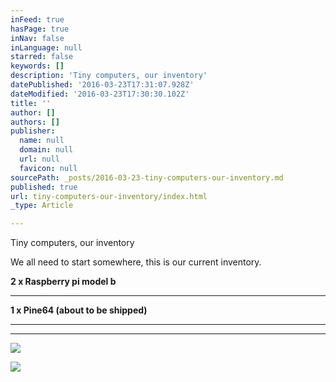 ```yaml
---
inFeed: true
hasPage: true
inNav: false
inLanguage: null
starred: false
keywords: []
description: 'Tiny computers, our inventory'
datePublished: '2016-03-23T17:31:07.928Z'
dateModified: '2016-03-23T17:30:30.102Z'
title: ''
author: []
authors: []
publisher:
  name: null
  domain: null
  url: null
  favicon: null
sourcePath: _posts/2016-03-23-tiny-computers-our-inventory.md
published: true
url: tiny-computers-our-inventory/index.html
_type: Article

---
```

Tiny computers, our inventory

We all need to start somewhere, this is our current inventory.

**2 x Raspberry pi model b**

****

****1 x Pine64** (about to be shipped)**

****

****

  
![](https://the-grid-user-content.s3-us-west-2.amazonaws.com/e20f9d39-6328-4f8b-baa4-06246da86401.jpg)

![](https://the-grid-user-content.s3-us-west-2.amazonaws.com/9bdef1c4-0149-4fa9-b02a-dfc3a52efcfc.jpg)
